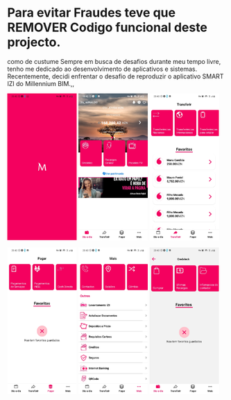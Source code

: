 # Para evitar Fraudes teve que REMOVER Codigo funcional deste projecto.
como de custume Sempre em busca de desafios durante meu tempo livre, tenho me dedicado ao desenvolvimento de aplicativos e sistemas. Recentemente, decidi enfrentar o desafio de reproduzir o aplicativo SMART IZI do Millennium BIM.,,


<img src="Screenshot/Screenshot_20231130-204246_Expo%20Go.jpg" width="160">  <img src="Screenshot/Screenshot_20231130-204256_Expo%20Go.jpg" width="160">  <img src="Screenshot/Screenshot_20231130-204304_Expo%20Go.jpg" width="160">


<img src="Screenshot/Screenshot_20231130-204308_Expo%20Go.jpg" width="160">  <img src="Screenshot/Screenshot_20231130-204313_Expo%20Go.jpg" width="160">   <img src="Screenshot/Screenshot_20231130-204317_Expo%20Go.jpg" width="160">


 

